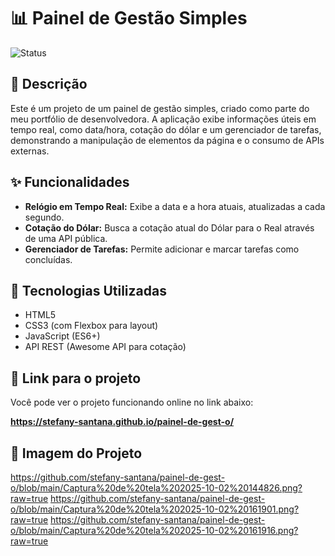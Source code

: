 # 📊 Painel de Gestão Simples

![Status](https://img.shields.io/badge/status-concluído-brightgreen)

## 📝 Descrição

Este é um projeto de um painel de gestão simples, criado como parte do meu portfólio de desenvolvedora. A aplicação exibe informações úteis em tempo real, como data/hora, cotação do dólar e um gerenciador de tarefas, demonstrando a manipulação de elementos da página e o consumo de APIs externas.

## ✨ Funcionalidades

* **Relógio em Tempo Real:** Exibe a data e a hora atuais, atualizadas a cada segundo.
* **Cotação do Dólar:** Busca a cotação atual do Dólar para o Real através de uma API pública.
* **Gerenciador de Tarefas:** Permite adicionar e marcar tarefas como concluídas.

## 🚀 Tecnologias Utilizadas

* HTML5
* CSS3 (com Flexbox para layout)
* JavaScript (ES6+)
* API REST (Awesome API para cotação)

## 🔗 Link para o projeto

Você pode ver o projeto funcionando online no link abaixo:

**https://stefany-santana.github.io/painel-de-gest-o/**

## 📸 Imagem do Projeto
https://github.com/stefany-santana/painel-de-gest-o/blob/main/Captura%20de%20tela%202025-10-02%20144826.png?raw=true
https://github.com/stefany-santana/painel-de-gest-o/blob/main/Captura%20de%20tela%202025-10-02%20161901.png?raw=true
https://github.com/stefany-santana/painel-de-gest-o/blob/main/Captura%20de%20tela%202025-10-02%20161916.png?raw=true
